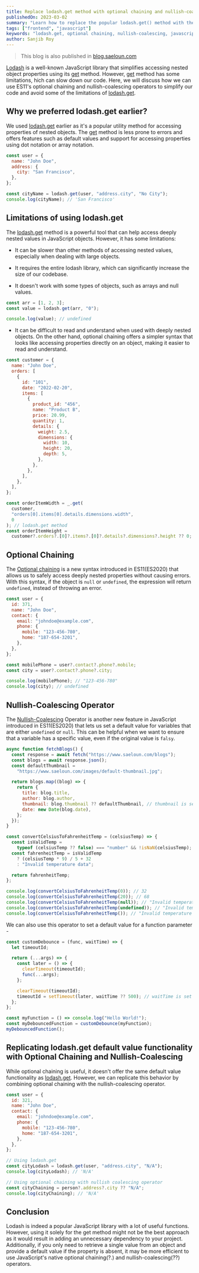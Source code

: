 ```yaml
---
title: Replace lodash.get method with optional chaining and nullish-coalescing operator
publishedOn: 2023-03-02
summary: "Learn how to replace the popular lodash.get() method with the new optional chaining and nullish-coalescing operator introduced in ES11(ES2020)."
tags: ["frontend", "javascript"]
keywords: "lodash.get, optional chaining, nullish-coalescing, javascript, frontend"
author: Sanjib Roy
---
```


> This blog is also published in [blog.saeloun.com](https://blog.saeloun.com/2023/03/02/replace-lodash-get-with-optional-chaining-and-nullish-coalescing-operator/)

[Lodash](https://www.npmjs.com/package/lodash) is a well-known JavaScript library
that simplifies accessing nested object properties using its [get](https://lodash.com/docs/4.17.15#get) method.
However, [get](https://lodash.com/docs/4.17.15#get) method has some limitations,
hich can slow down our code.
Here, we will discuss how we can use ES11's optional chaining and nullish-coalescing operators to simplify our code and avoid some of the limitations of [lodash.get](https://lodash.com/docs/4.17.15#get).

## Why we preferred lodash.get earlier?

We used [lodash.get](https://lodash.com/docs/4.17.15#get) earlier as it's a popular
utility method for accessing properties of nested objects.
The [get](https://lodash.com/docs/4.17.15#get) method is
less prone to errors and offers features such as default values
and support for accessing properties using dot notation
or array notation.

```js
const user = {
  name: "John Doe",
  address: {
    city: "San Francisco",
  },
};

const cityName = lodash.get(user, "address.city", "No City");
console.log(cityName); // 'San Francisco'
```

## Limitations of using lodash.get

The [lodash.get](https://lodash.com/docs/4.17.15#get) method is a powerful tool
that can help access deeply nested values in JavaScript objects.
However, it has some limitations:

- It can be slower than other methods of accessing nested values, especially when dealing with large objects.

- It requires the entire lodash library, which can significantly increase the size of our codebase.

- It doesn't work with some types of objects, such as arrays and null values.

```js
const arr = [1, 2, 3];
const value = lodash.get(arr, "0");

console.log(value); // undefined
```

- It can be difficult to read and understand when used with deeply nested objects.
  On the other hand,
  optional chaining offers a simpler syntax that looks like accessing properties directly on an object,
  making it easier to read
  and understand.

```js
const customer = {
  name: "John Doe",
  orders: [
    {
      id: "101",
      date: "2022-02-20",
      items: [
        {
          product_id: "456",
          name: "Product B",
          price: 20.99,
          quantity: 1,
          details: {
            weight: 2.5,
            dimensions: {
              width: 10,
              height: 20,
              depth: 5,
            },
          },
        },
      ],
    },
  ],
};

const orderItemWidth = _.get(
  customer,
  "orders[0].items[0].details.dimensions.width",
  0
); // lodash.get method
const orderItemHeight =
  customer?.orders?.[0]?.items?.[0]?.details?.dimensions?.height ?? 0; // Optional Chaining and Nullish-Coalescing
```

## Optional Chaining

The [Optional chaining](https://262.ecma-international.org/11.0/#sec-optional-chains) is a new syntax introduced in ES11(ES2020)
that allows us to safely access deeply nested properties without causing errors.
With this syntax, if the object is `null` or `undefined`,
the expression will return `undefined`,
instead of throwing an error.

```js
const user = {
  id: 371,
  name: "John Doe",
  contact: {
    email: "johndoe@example.com",
    phone: {
      mobile: "123-456-780",
      home: "187-654-3201",
    },
  },
};

const mobilePhone = user?.contact?.phone?.mobile;
const city = user?.contact?.phone?.city;

console.log(mobilePhone); // "123-456-780"
console.log(city); // undefined
```

## Nullish-Coalescing Operator

The [Nullish-Coalescing](https://262.ecma-international.org/11.0/#sec-expressions) Operator is another new feature in JavaScript introduced in ES11(ES2020) that lets us set a default value for variables
that are either `undefined` or `null`.
This can be helpful when we want to ensure that a variable has a specific value,
even if the original value is `falsy`.

```js
async function fetchBlogs() {
  const response = await fetch("https://www.saeloun.com/blogs");
  const blogs = await response.json();
  const defaultThumbnail =
    "https://www.saeloun.com/images/default-thumbnail.jpg";

  return blogs.map((blog) => {
    return {
      title: blog.title,
      author: blog.author,
      thumbnail: blog.thumbnail ?? defaultThumbnail, // thumbnail is set to defaultThumbnail if it is undefined or null
      date: new Date(blog.date),
    };
  });
}
```

```js
const convertCelsiusToFahrenheitTemp = (celsiusTemp) => {
  const isValidTemp =
    typeof (celsiusTemp ?? false) === "number" && !isNaN(celsiusTemp);
  const fahrenheitTemp = isValidTemp
    ? (celsiusTemp * 9) / 5 + 32
    : "Invalid temperature data";

  return fahrenheitTemp;
};

console.log(convertCelsiusToFahrenheitTemp(0)); // 32
console.log(convertCelsiusToFahrenheitTemp(20)); // 68
console.log(convertCelsiusToFahrenheitTemp(null)); // "Invalid temperature data"
console.log(convertCelsiusToFahrenheitTemp(undefined)); // "Invalid temperature data"
console.log(convertCelsiusToFahrenheitTemp()); // "Invalid temperature data"
```

We can also use this operator to set a default value for a function parameter -

```js
const customDebounce = (func, waitTime) => {
  let timeoutId;

  return (...args) => {
    const later = () => {
      clearTimeout(timeoutId);
      func(...args);
    };

    clearTimeout(timeoutId);
    timeoutId = setTimeout(later, waitTime ?? 500); // waitTime is set to 500 if it is undefined or null
  };
};

const myFunction = () => console.log("Hello World!");
const myDebouncedFunction = customDebounce(myFunction);
myDebouncedFunction();
```

## Replicating lodash.get default value functionality with Optional Chaining and Nullish-Coalescing

While optional chaining is useful,
it doesn't offer the same default value functionality as [lodash.get](https://lodash.com/docs/4.17.15#get). However, we can replicate this behavior by combining optional chaining with the nullish-coalescing operator.

```js
const user = {
  id: 321,
  name: "John Doe",
  contact: {
    email: "johndoe@example.com",
    phone: {
      mobile: "123-456-780",
      home: "187-654-3201",
    },
  },
};

// Using lodash.get
const cityLodash = lodash.get(user, "address.city", "N/A");
console.log(cityLodash); // 'N/A'

// Using optional chaining with nullish coalescing operator
const cityChaining = person?.address?.city ?? "N/A";
console.log(cityChaining); // 'N/A'
```

## Conclusion

Lodash is indeed a popular JavaScript library with a lot of useful functions.
However, using it solely for the get method might not be the best approach
as it would result in adding an unnecessary dependency to your project.
Additionally, if you only need to retrieve a single value from an object
and provide a default value if the property is absent,
it may be more efficient to use JavaScript's native optional chaining(?.) and nullish-coalescing(??) operators.
